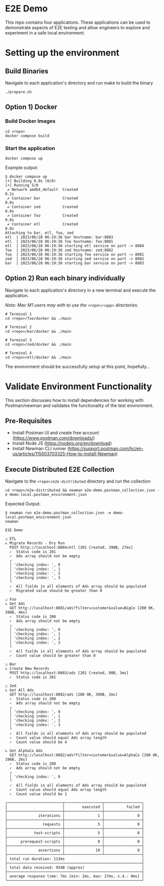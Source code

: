 # E2E Demo
This repo contains four applications. These applications can be used to demonstrate aspects of E2E testing and allow engineers to explore and experiment in a safe local environment.

# Setting up the environment

## Build Binaries
Navigate to each application's directory and run make to build the binary
```
./prepare.sh
```

## Option 1) Docker
### Build Docker Images
```
cd <repo>
docker compose build
```

### Start the application
```
docker compose up
```
Example output:
```
$ docker compose up
[+] Building 0.0s (0/0)                                                                                                                                                                      
[+] Running 5/0
 ✔ Network amd64_default  Created                                                                                                                                                       0.1s 
 ✔ Container bar          Created                                                                                                                                                       0.0s 
 ✔ Container zed          Created                                                                                                                                                       0.0s 
 ✔ Container foo          Created                                                                                                                                                       0.0s 
 ✔ Container etl          Created                                                                                                                                                       0.0s 
Attaching to bar, etl, foo, zed
etl  | 2023/06/28 06:19:36 bar hostname: bar:8083
etl  | 2023/06/28 06:19:36 foo hostname: foo:8081
etl  | 2023/06/28 06:19:36 starting etl service on port -> 8084
foo  | 2023/06/28 06:19:36 zed hostname: zed:8082
foo  | 2023/06/28 06:19:36 starting foo service on port -> 8081
zed  | 2023/06/28 06:19:36 starting zed service on port -> 8082
bar  | 2023/06/28 06:19:36 starting bar service on port -> 8083
```

## Option 2) Run each binary individually
Navigate to each application's directory in a new terminal and execute the application. 

_Note: Mac M1 users may with to use the `<repo>/<app>` directories._
```
# Terminal 1
cd <repo>/foo/docker && ./main

# Terminal 2
cd <repo>/bar/docker && ./main

# Terminal 3
cd <repo>/zed/docker && ./main

# Terminal 4
cd <repo>/etl/docker && ./main
```

The environment should be successfully setup at this point, hopefully...

# Validate Environment Functionality
This section discusses how to install dependencies for working with Postman/newman and validates the functionality of the test environment.

## Pre-Requisites
- Install Postman UI and create free account (https://www.postman.com/downloads/)
- Install Node JS (https://nodejs.org/en/download)
- Install Newman CLI runner (https://support.postman.com/hc/en-us/articles/115003703325-How-to-install-Newman)

## Execute Distributed E2E Collection
Navigate to the `<repo>/e2e-distributed` directory and run the collection
```
cd <repo>/e2e-distributed && newman e2e-demo.postman_collection.json -e demo-local.postman_environment.json
```
Expected Output:
```
$ newman run e2e-demo.postman_collection.json -e demo-local.postman_environment.json
newman

E2E Demo

❏ ETL
↳ Migrate Records - Dry Run
  POST http://localhost:8084/etl [201 Created, 398B, 27ms]
  ✓  Status code is 201
  ✓  Ads array should not be empty
  ┌
  │ 'checking index: ', 0
  │ 'checking index: ', 1
  │ 'checking index: ', 2
  │ 'checking index: ', 3
  └
  ✓  All fields in all elements of Ads array should be populated
  ✓  Migrated value should be greater than 0

❏ Foo
↳ Get Ads
  GET http://localhost:8081/ads?filter=customer&value=BigCo [200 OK, 390B, 4ms]
  ✓  Status code is 200
  ✓  Ads array should not be empty
  ┌
  │ 'checking index: ', 0
  │ 'checking index: ', 1
  │ 'checking index: ', 2
  │ 'checking index: ', 3
  └
  ✓  All fields in all elements of Ads array should be populated
  ✓  Count value should be greater than 0

❏ Bar
↳ Create New Records
  POST http://localhost:8083/ads [201 Created, 80B, 3ms]
  ✓  Status code is 201

❏ Zed
↳ Get All Ads
  GET http://localhost:8082/ads [200 OK, 399B, 2ms]
  ✓  Status code is 200
  ✓  Ads array should not be empty
  ┌
  │ 'checking index: ', 0
  │ 'checking index: ', 1
  │ 'checking index: ', 2
  │ 'checking index: ', 3
  └
  ✓  All fields in all elements of Ads array should be populated
  ✓  Count value should equal Ads array length
  ✓  Count value should be 4

↳ Get AlphaCo Ads
  GET http://localhost:8082/ads?filter=customer&value=AlphaCo [200 OK, 196B, 2ms]
  ✓  Status code is 200
  ✓  Ads array should not be empty
  ┌
  │ 'checking index: ', 0
  └
  ✓  All fields in all elements of Ads array should be populated
  ✓  Count value should equal Ads array length
  ✓  Count value should be 1

┌─────────────────────────┬─────────────────┬─────────────────┐
│                         │        executed │          failed │
├─────────────────────────┼─────────────────┼─────────────────┤
│              iterations │               1 │               0 │
├─────────────────────────┼─────────────────┼─────────────────┤
│                requests │               5 │               0 │
├─────────────────────────┼─────────────────┼─────────────────┤
│            test-scripts │               5 │               0 │
├─────────────────────────┼─────────────────┼─────────────────┤
│      prerequest-scripts │               0 │               0 │
├─────────────────────────┼─────────────────┼─────────────────┤
│              assertions │              19 │               0 │
├─────────────────────────┴─────────────────┴─────────────────┤
│ total run duration: 113ms                                   │
├─────────────────────────────────────────────────────────────┤
│ total data received: 934B (approx)                          │
├─────────────────────────────────────────────────────────────┤
│ average response time: 7ms [min: 2ms, max: 27ms, s.d.: 9ms] │
└─────────────────────────────────────────────────────────────┘
```
